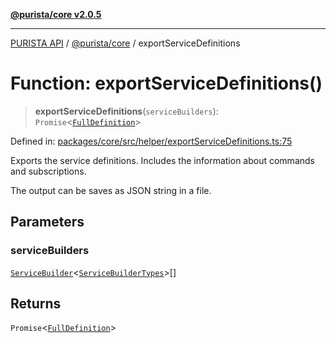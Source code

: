 [**@purista/core v2.0.5**](../README.md)

***

[PURISTA API](../../../packages.md) / [@purista/core](../README.md) / exportServiceDefinitions

# Function: exportServiceDefinitions()

> **exportServiceDefinitions**(`serviceBuilders`): `Promise`\<[`FullDefinition`](../type-aliases/FullDefinition.md)\>

Defined in: [packages/core/src/helper/exportServiceDefinitions.ts:75](https://github.com/puristajs/purista/blob/master/packages/core/src/helper/exportServiceDefinitions.ts#L75)

Exports the service definitions.
Includes the information about commands and subscriptions.

The output can be saves as JSON string in a file.

## Parameters

### serviceBuilders

[`ServiceBuilder`](../classes/ServiceBuilder.md)\<[`ServiceBuilderTypes`](../type-aliases/ServiceBuilderTypes.md)\>[]

## Returns

`Promise`\<[`FullDefinition`](../type-aliases/FullDefinition.md)\>

